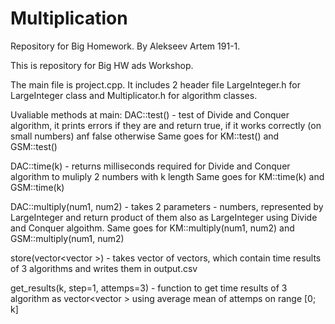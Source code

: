 # Multiplication
Repository for Big Homework. By Alekseev Artem 191-1. 

This is repository for Big HW ads Workshop. 

The main file is project.cpp. It includes 2 header file LargeInteger.h for LargeInteger class and Multiplicator.h for algorithm classes.

Uvaliable methods at main:
DAC::test() - test of Divide and Conquer algorithm, it prints errors if they are and return true, if it works correctly (on small numbers) anf false otherwise
Same goes for KM::test() and GSM::test()

DAC::time(k) - returns milliseconds required for Divide and Conquer algorithm to muliply 2 numbers with k length
Same goes for KM::time(k) and GSM::time(k)

DAC::multiply(num1, num2) - takes 2 parameters - numbers, represented by LargeInteger and return product of them also as LargeInteger using Divide and Conquer algoithm.
Same goes for KM::multiply(num1, num2) and GSM::multiply(num1, num2)


store(vector<vector<double> >) - takes vector of vectors, which contain time results of 3 algorithms and writes them in output.csv

get_results(k, step=1, attemps=3) - function to get time results of 3 algorithm as vector<vector<double> > using average mean of attemps on range [0; k]
